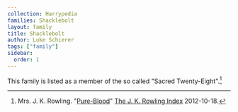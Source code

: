 ```yaml
---
collection: Harrypedia
families: Shacklebolt
layout: family
title: Shacklebolt
author: Luke Schierer
tags: ["family"]
sidebar:
  order: 1
---
```


This family is listed as a member of the so called "Sacred Twenty-Eight".[^221205-1]

[^221205-1]: Mrs. J. K. Rowling. "[Pure-Blood]" [The J. K. Rowling Index] 2012-10-18.

[Pure-Blood]: https://www.rowlingindex.org/work/pmpbl/
[The J. K. Rowling Index]: https://www.rowlingindex.org/
